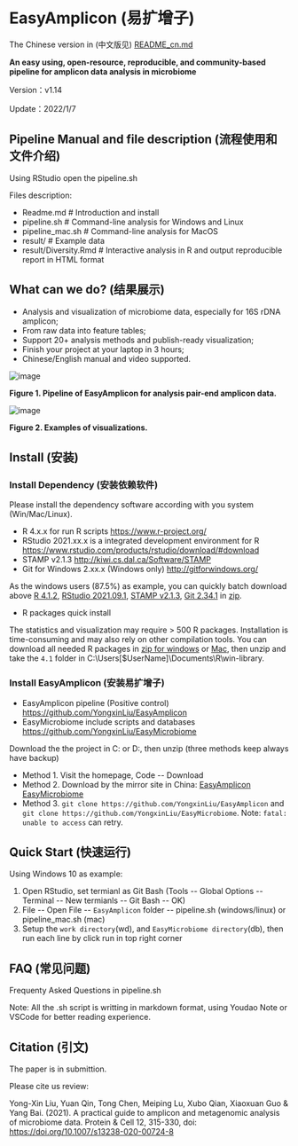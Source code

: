 

# EasyAmplicon (易扩增子)

The Chinese version in (中文版见) [README_cn.md](./README_cn.md)

**An easy using, open-resource, reproducible, and community-based pipeline for amplicon data analysis in microbiome**

Version：v1.14

Update：2022/1/7

## Pipeline Manual and file description (流程使用和文件介绍)

Using RStudio open the pipeline.sh

Files description:

- Readme.md # Introduction and install
- pipeline.sh # Command-line analysis for Windows and Linux
- pipeline_mac.sh # Command-line analysis for MacOS
- result/ # Example data
- result/Diversity.Rmd # Interactive analysis in R and output reproducible report in HTML format

## What can we do? (结果展示)

- Analysis and visualization of microbiome data, especially for 16S rDNA amplicon;
- From raw data into feature tables;
- Support 20+ analysis methods and publish-ready visualization;
- Finish your project at your laptop in 3 hours;
- Chinese/English manual and video supported.

![image](http://210.75.224.110/Note/R/amplicon/fig1.png)

**Figure 1. Pipeline of EasyAmplicon for analysis pair-end amplicon data.**


![image](http://210.75.224.110/Note/R/amplicon/fig2.png)

**Figure 2. Examples of visualizations.**

## Install (安装)

### Install Dependency (安装依赖软件)

Please install the dependency software according with you system (Win/Mac/Linux).

- R 4.x.x for run R scripts https://www.r-project.org/
- RStudio 2021.xx.x is a integrated development environment for R https://www.rstudio.com/products/rstudio/download/#download
- STAMP v2.1.3 http://kiwi.cs.dal.ca/Software/STAMP 
- Git for Windows 2.xx.x (Windows only) http://gitforwindows.org/

As the windows users (87.5%) as example, you can quickly batch download above [R 4.1.2](https://mirrors.tuna.tsinghua.edu.cn/CRAN/bin/windows/base/R-4.1.2-win.exe), [RStudio 2021.09.1](https://download1.rstudio.org/desktop/windows/RStudio-2021.09.1-372.exe), [STAMP v2.1.3](https://github.com/dparks1134/STAMP/releases/download/v2.1.3/STAMP_2_1_3.exe), [Git 2.34.1](https://github.com/git-for-windows/git/releases/download/v2.34.1.windows.1/Git-2.34.1-64-bit.exe) in [zip](http://210.75.224.110/db/win.tar.gz). 

- R packages quick install

The statistics and visualization may require > 500 R packages. Installation is time-consuming and may also rely on other compilation tools. You can download all needed R packages in [zip for windows](http://210.75.224.110/R/4.1.zip) or [Mac](http://210.75.224.110/db/R/4.1_mac.zip), then unzip and take the `4.1` folder in C:\Users\[$UserName]\Documents\R\win-library\.

### Install EasyAmplicon (安装易扩增子)

- EasyAmplicon pipeline (Positive control) https://github.com/YongxinLiu/EasyAmplicon
- EasyMicrobiome include scripts and databases https://github.com/YongxinLiu/EasyMicrobiome

Download the the project in C: or D:, then unzip (three methods keep always have backup)

- Method 1. Visit the homepage, Code -- Download
- Method 2. Download by the mirror site in China: [EasyAmplicon](http://210.75.224.110/db/EasyAmplicon.tar.gz) [EasyMicrobiome](http://210.75.224.110/db/EasyMicrobiome.tar.gz)
- Method 3. `git clone https://github.com/YongxinLiu/EasyAmplicon` and `git clone https://github.com/YongxinLiu/EasyMicrobiome`. Note: `fatal: unable to access` can retry.

## Quick Start (快速运行)

Using Windows 10 as example:

1. Open RStudio, set termianl as Git Bash (Tools -- Global Options -- Terminal -- New termianls -- Git Bash -- OK)
2. File -- Open File -- `EasyAmplicon` folder -- pipeline.sh (windows/linux) or pipeline_mac.sh (mac)
3. Setup the `work directory`(wd), and `EasyMicrobiome directory`(db), then run each line by click run in top right corner

## FAQ (常见问题)

Frequenty Asked Questions in pipeline.sh

Note: All the .sh script is writting in markdown format, using Youdao Note or VSCode for better reading experience.

## Citation (引文)

The paper is in submittion.

Please cite us review:

Yong-Xin Liu, Yuan Qin, Tong Chen, Meiping Lu, Xubo Qian, Xiaoxuan Guo & Yang Bai. (2021). A practical guide to amplicon and metagenomic analysis of microbiome data. Protein & Cell 12, 315-330, doi: https://doi.org/10.1007/s13238-020-00724-8



